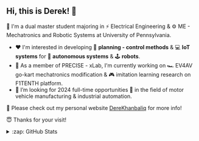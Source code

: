 Hi, this is Derek! 👋
---

<!--
**derekhanbaliq/derekhanbaliq** is a ✨ _special_ ✨ repository because its `README.md` (this file) appears on your GitHub profile.

Here are some ideas to get you started:

- 🔭 I’m currently working on ...
- 🌱 I’m currently learning ...
- 👯 I’m looking to collaborate on ...
- 🤔 I’m looking for help with ...
- 💬 Ask me about ...
- 📫 How to reach me: ...
- 😄 Pronouns: ...
- ⚡ Fun fact: ...
-->

🥇 I'm a dual master student majoring in ⚡ Electrical Engineering & ⚙️ ME - Mechatronics and Robotic Systems at University of Pennsylvania. 

- ❤️ I'm interested in developing 🚀 **planning - control methods** & 💻 **IoT systems** for 🚗 **autonomous systems** & 🕹️ **robots**.
- 🎯 As a member of PRECISE - xLab, I'm currently working on 🏎️ EV4AV go-kart mechatronics modification & 🎮 imitation learning research on F1TENTH platform. 
- 🤔 I’m looking for 2024 full-time opportunities 🔮 in the field of motor vehicle manufacturing & industrial automation.

<!--🛠️ Some tools that I use:-->

📌 Please check out my personal website [DereKhanbaliq](https://derekhanbaliq.weebly.com/) for more info!

😇 Thanks for your visit!

<details>
  
  <summary>:zap: GitHub Stats</summary>
  <p align="center">
    <img alt="Derek's GitHub Stats" src="https://github-readme-stats.vercel.app/api?username=derekhanbaliq&show_icons=true&count_private=true&&bg_color=00000000" />
    <img alt="Derek's GitHub Stats" src="https://github-readme-stats.vercel.app/api/top-langs/?username=derekhanbaliq&layout=compact" />
  </p>
  
<!--   <img align="center" alt="Derek's GitHub Stats" src="https://github-readme-stats.vercel.app/api?username=derekhanbaliq&show_icons=true&count_private=true&&bg_color=00000000" /> -->
  
<!--   <img align="center" alt="Derek's GitHub Stats" src="https://github-readme-stats.vercel.app/api/top-langs/?username=derekhanbaliq&layout=compact" /> -->
  
</details>

